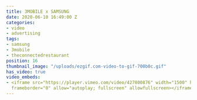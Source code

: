 ```yaml
---
title: 3MOBILE x SAMSUNG
date: 2020-06-10 16:49:00 Z
categories:
- video
- advertising
tags:
- samsung
- 3mobile
- theconnectedrestaurant
position: 16
thumbnail_image: "/uploads/ezgif.com-video-to-gif-700b0c.gif"
has_video: true
video_embeds:
- <iframe src="https://player.vimeo.com/video/427800876" width="1500" height="844"
  frameborder="0" allow="autoplay; fullscreen" allowfullscreen></iframe>
---
```



